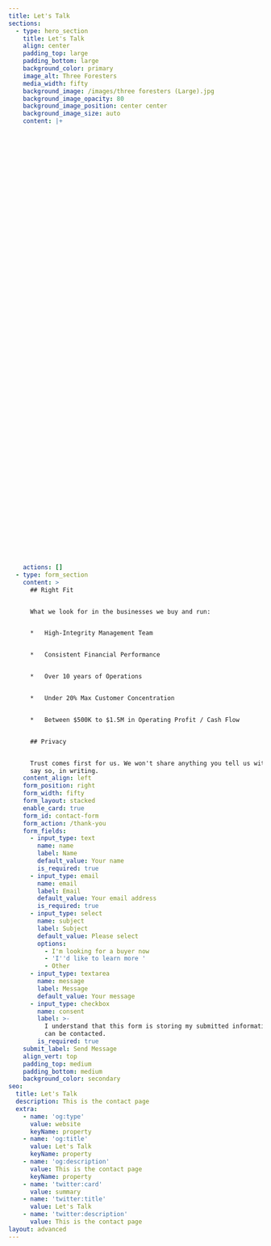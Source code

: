 ```yaml
---
title: Let's Talk
sections:
  - type: hero_section
    title: Let's Talk
    align: center
    padding_top: large
    padding_bottom: large
    background_color: primary
    image_alt: Three Foresters
    media_width: fifty
    background_image: /images/three foresters (Large).jpg
    background_image_opacity: 80
    background_image_position: center center
    background_image_size: auto
    content: |+






























































    actions: []
  - type: form_section
    content: >
      ## Right Fit


      What we look for in the businesses we buy and run:


      *   High-Integrity Management Team


      *   Consistent Financial Performance


      *   Over 10 years of Operations


      *   Under 20% Max Customer Concentration


      *   Between $500K to $1.5M in Operating Profit / Cash Flow


      ## Privacy


      Trust comes first for us. We won't share anything you tell us without your
      say so, in writing.
    content_align: left
    form_position: right
    form_width: fifty
    form_layout: stacked
    enable_card: true
    form_id: contact-form
    form_action: /thank-you
    form_fields:
      - input_type: text
        name: name
        label: Name
        default_value: Your name
        is_required: true
      - input_type: email
        name: email
        label: Email
        default_value: Your email address
        is_required: true
      - input_type: select
        name: subject
        label: Subject
        default_value: Please select
        options:
          - I'm looking for a buyer now
          - 'I''d like to learn more '
          - Other
      - input_type: textarea
        name: message
        label: Message
        default_value: Your message
      - input_type: checkbox
        name: consent
        label: >-
          I understand that this form is storing my submitted information so I
          can be contacted.
        is_required: true
    submit_label: Send Message
    align_vert: top
    padding_top: medium
    padding_bottom: medium
    background_color: secondary
seo:
  title: Let's Talk
  description: This is the contact page
  extra:
    - name: 'og:type'
      value: website
      keyName: property
    - name: 'og:title'
      value: Let's Talk
      keyName: property
    - name: 'og:description'
      value: This is the contact page
      keyName: property
    - name: 'twitter:card'
      value: summary
    - name: 'twitter:title'
      value: Let's Talk
    - name: 'twitter:description'
      value: This is the contact page
layout: advanced
---
```

